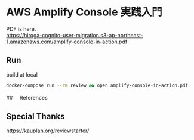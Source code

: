 # AWS Amplify Console 実践入門

PDF is here.  
https://hiroga-cognito-user-migration.s3-ap-northeast-1.amazonaws.com/amplify-console-in-action.pdf

## Run

build at local

```sh
docker-compose run --rm review && open amplify-console-in-action.pdf
```

##　 References

## Special Thanks

https://kauplan.org/reviewstarter/
